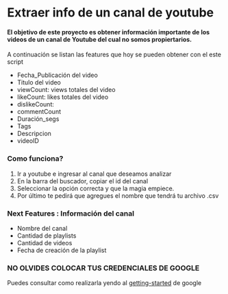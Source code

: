 # Extraer info de un canal de youtube
####  El objetivo de este proyecto es obtener información importante de los videos de un canal de Youtube del cual no somos propiertarios.

 A continuación se listan las features que hoy se pueden obtener con el este script
- Fecha_Publicación del video
- Titulo del video
- viewCount: views totales del video
- likeCount: likes totales del video
- dislikeCount: 
- commentCount
- Duración_segs
- Tags
- Descripcion
- videoID

### Como funciona?
 1. Ir a youtube e ingresar al canal que deseamos analizar
 2. En la barra del buscador, copiar el id del canal
 3. Seleccionar la opción correcta y que la magia empiece.
 4. Por último te pedirá que agregues el nombre que tendrá tu archivo .csv

### Next Features : Información del canal
  - Nombre del canal
  - Cantidad de playlists
  - Cantidad de videos
  - Fecha de creación de la playlist

### NO OLVIDES COLOCAR TUS CREDENCIALES DE GOOGLE
Puedes consultar como realizarla yendo al [getting-started] de google

[//]:#
[getting-started]: <https://developers.google.com/youtube/v3/getting-started>
